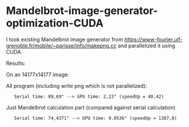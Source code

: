 # Mandelbrot-image-generator-optimization-CUDA
I took existing Mandelbrot image generator from https://www-fourier.ujf-grenoble.fr/mobile/~parisse/info/makepng.cc and parallelized it using CUDA.

Results: 

On an 14177x14177 image:
  
   All program (including write png which is not parallelized):
       
       Serial time: 89,69" --> GPU time: 2,23" (speedUp = 40,42)
       
   Just Mandelbrot calculation part (compared against serial calculation)
   
       Serial time: 74,4371" --> GPU time: 0.0536" (speedUp = 1387,8)
   
